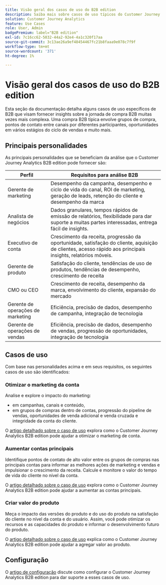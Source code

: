 ```yaml
---
title: Visão geral dos casos de uso do B2B edition
description: Saiba mais sobre casos de uso típicos do Customer Journey Analytics B2B edition
solution: Customer Journey Analytics
feature: Use Cases
role: User, Admin
badgePremium: label="B2B edition"
exl-id: 7c16cc62-5032-44a2-92e4-4a1c320f17aa
source-git-commit: 3c13ae26a9ef48454467fc21b8faaa9e078c7f9f
workflow-type: tm+mt
source-wordcount: '371'
ht-degree: 1%

---
```


# Visão geral dos casos de uso do B2B edition

Esta seção da documentação detalha alguns casos de uso específicos de B2B que visam fornecer insights sobre a jornada de compra B2B muitas vezes mais complexa. Uma compra B2B típica envolve grupos de compra, pontos de contato entre canais por diferentes participantes, oportunidades em vários estágios do ciclo de vendas e muito mais.


## Principais personalidades

As principais personalidades que se beneficiam da análise que o Customer Journey Analytics B2B edition pode fornecer são:

| Perfil | Requisitos para análise B2B |
|---|---|
| Gerente de marketing | Desempenho da campanha, desempenho e ciclo de vida do canal, ROI de marketing, geração de leads, retenção do cliente e desempenho da marca |
| Analista de negócios | Dados granulares, tempos rápidos de emissão de relatórios, flexibilidade para dar suporte a muitas partes interessadas, entrega fácil de insights. |
| Executivo de conta | Crescimento da receita, progressão da oportunidade, satisfação do cliente, aquisição de clientes, acesso rápido aos principais insights, relatórios móveis. |
| Gerente de produto | Satisfação do cliente, tendências de uso de produtos, tendências de desempenho, crescimento de receita |
| CMO ou CEO | Crescimento de receita, desempenho da marca, envolvimento do cliente, expansão do mercado |
| Gerente de operações de marketing | Eficiência, precisão de dados, desempenho de campanha, integração de tecnologia |
| Gerente de operações de vendas | Eficiência, precisão de dados, desempenho de vendas, progressão de oportunidades, integração de tecnologia |


## Casos de uso

Com base nas personalidades acima e em seus requisitos, os seguintes casos de uso são identificados:

### Otimizar o marketing da conta

Analise e explore o impacto do marketing:

- em campanhas, canais e conteúdo,
- em grupos de compras dentro de contas, progressão do pipeline de vendas, oportunidades de venda adicional e venda cruzada e integridade da conta do cliente.

O [artigo detalhado sobre o caso de uso](optimize-account-marketing.md) explora como o Customer Journey Analytics B2B edition pode ajudar a otimizar o marketing de conta.

### Aumentar contas principais

Identifique pontos de contato de alto valor entre os grupos de compras nas principais contas para informar as melhores ações de marketing e vendas e impulsionar o crescimento da receita. Calcule e monitore o valor do tempo de vida do cliente no nível da conta.

O [artigo detalhado sobre o caso de uso](grow-key-accounts.md) explora como o Customer Journey Analytics B2B edition pode ajudar a aumentar as contas principais.

### Criar valor do produto

Meça o impacto das versões do produto e do uso do produto na satisfação do cliente no nível da conta e do usuário. Assim, você pode otimizar os recursos e as capacidades do produto e informar o desenvolvimento futuro do produto.

O [artigo detalhado sobre o caso de uso](build-product-value.md) explica como o Customer Journey Analytics B2B edition pode ajudar a agregar valor ao produto.


## Configuração

O [artigo de configuração](setup.md) discute como configurar o Customer Journey Analytics B2B edition para dar suporte a esses casos de uso.
